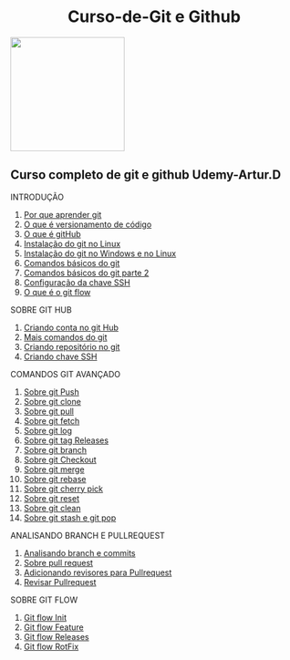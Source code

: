 <h1 align="center">Curso-de-Git e Github</h1>
<img src=https://github.com/Fas-naWeb/Curso-de-Linux---Concluido/blob/main/Aprendendo_Linux/src/recursos/Curso-de-Git-e-GitHub.png width=200px>

<h2>Curso completo de git e github Udemy-Artur.D</h2>

INTRODUÇÃO
<ol>  
  <li>
    <a href ="https://github.com/Fas-naWeb/Curso-de-GitEGithub---Concluido/blob/main/CURSO_DE_GIT/%2401_INTRODUCAO/%24005_Introducao.java">
      Por que aprender git
    </a>
  </li>

   <li>
    <a href ="https://github.com/Fas-naWeb/Curso-de-GitEGithub---Concluido/blob/main/CURSO_DE_GIT/%2401_INTRODUCAO/%24006_OqueEversionamento.java">
      O que é versionamento de código
    </a>
  </li>

  <li>
    <a href ="https://github.com/Fas-naWeb/Curso-de-GitEGithub---Concluido/blob/main/CURSO_DE_GIT/%2401_INTRODUCAO/%24007_OqueEgitHub.java">
      O que é gitHub
    </a>
  </li>

  <li>
    <a href ="https://github.com/Fas-naWeb/Curso-de-GitEGithub---Concluido/blob/main/CURSO_DE_GIT/%2401_INTRODUCAO/%24002_InstalacaoDoGit.java">
      Instalação do git no Linux
    </a>
  </li>  

  <li>
    <a href ="https://github.com/Fas-naWeb/Curso-de-GitEGithub---Concluido/blob/main/CURSO_DE_GIT/%2401_INTRODUCAO/%24009_IntalacaoDoGit.java">
      Instalação do git no Windows e no Linux
    </a>
  </li>  

  <li>
    <a href ="https://github.com/Fas-naWeb/Curso-de-GitEGithub---Concluido/blob/main/CURSO_DE_GIT/%2401_INTRODUCAO/%24001_ComandosBasicosGit.java">
      Comandos básicos do git
    </a>
  </li>

  <li>
    <a href ="https://github.com/Fas-naWeb/Curso-de-GitEGithub---Concluido/blob/main/CURSO_DE_GIT/%2401_INTRODUCAO/%24004_ComandosDogit.java">
      Comandos básicos do git parte 2
    </a>
  </li>

  <li>
    <a href ="https://github.com/Fas-naWeb/Curso-de-GitEGithub---Concluido/blob/main/CURSO_DE_GIT/%2401_INTRODUCAO/%24003_SobreChaveSSH.java">
      Configuração da chave SSH
    </a>
  </li>

  <li>
    <a href ="https://github.com/Fas-naWeb/Curso-de-GitEGithub---Concluido/blob/main/CURSO_DE_GIT/%2401_INTRODUCAO/%24008_OqueEgitFlow.java">
      O que é o git flow
    </a>
  </li> 
</ol>

SOBRE GIT HUB
<ol>
   <li>
    <a href ="https://github.com/Fas-naWeb/Curso-de-GitEGithub---Concluido/blob/main/CURSO_DE_GIT/%2402_GITBASICO/%24010_CriandoContaGithub.java">
      Criando conta no git Hub
    </a>
  </li>

   <li>
    <a href ="https://github.com/Fas-naWeb/Curso-de-GitEGithub---Concluido/blob/main/CURSO_DE_GIT/%2402_GITBASICO/%24011_ComandosBasicos.java">
      Mais comandos do git
    </a>
   </li>

   <li>
    <a href ="https://github.com/Fas-naWeb/Curso-de-GitEGithub---Concluido/blob/main/CURSO_DE_GIT/%2403_GITHUB_PARTE1/%24012_CriandoUmRepositorioGitHub.java">
      Criando repositório no git
    </a>
  </li>

   <li>
    <a href ="https://github.com/Fas-naWeb/Curso-de-GitEGithub---Concluido/blob/main/CURSO_DE_GIT/%2403_GITHUB_PARTE1/%24013_SobreChaveSSH.java">
      Criando chave SSH
    </a>
  </li> 
 </ol>

 COMANDOS GIT AVANÇADO
 <ol>
   <li>
    <a href ="https://github.com/Fas-naWeb/Curso-de-GitEGithub---Concluido/blob/main/CURSO_DE_GIT/%2404_GITHUB_AVANCADO/%24014_GitPushEnviandoAoServidor.java">
      Sobre git Push
    </a>
  </li> 

   <li>
    <a href ="https://github.com/Fas-naWeb/Curso-de-GitEGithub---Concluido/blob/main/CURSO_DE_GIT/%2404_GITHUB_AVANCADO/%24015_gitCloneClonadoRepositorio.java">
      Sobre git clone
    </a>
  </li>

   <li>
    <a href ="https://github.com/Fas-naWeb/Curso-de-GitEGithub---Concluido/blob/main/CURSO_DE_GIT/%2404_GITHUB_AVANCADO/%24016_gitPullBaixandoCommits.java">
      Sobre git pull
    </a>
  </li>

   <li>
    <a href ="https://github.com/Fas-naWeb/Curso-de-GitEGithub---Concluido/blob/main/CURSO_DE_GIT/%2404_GITHUB_AVANCADO/%24017_GitFetchAtualizandoSuasBranchs.java">
      Sobre git fetch
    </a>
  </li>

   <li>
    <a href ="https://github.com/Fas-naWeb/Curso-de-GitEGithub---Concluido/blob/main/CURSO_DE_GIT/%2404_GITHUB_AVANCADO/%24018_GitLogVerificandoHistorico.java">
      Sobre git log
    </a>
  </li>

  <li>
    <a href ="https://github.com/Fas-naWeb/Curso-de-GitEGithub---Concluido/blob/main/CURSO_DE_GIT/%2404_GITHUB_AVANCADO/%24019_GitTagMarcandoRelease.java">
      Sobre git tag Releases
    </a>
   </li> 

  <li>
    <a href ="https://github.com/Fas-naWeb/Curso-de-GitEGithub---Concluido/blob/main/CURSO_DE_GIT/%2404_GITHUB_AVANCADO/%24020_GitBranchComoFuncionaAsBranchs.java">
      Sobre git branch 
    </a>
   </li>

  <li>
    <a href ="https://github.com/Fas-naWeb/Curso-de-GitEGithub---Concluido/blob/main/CURSO_DE_GIT/%2404_GITHUB_AVANCADO/%24021_gitCheckoutAtivandoBranch.java">
      Sobre git Checkout
    </a>
   </li>

  <li>
    <a href ="https://github.com/Fas-naWeb/Curso-de-GitEGithub---Concluido/blob/main/CURSO_DE_GIT/%2404_GITHUB_AVANCADO/%24022_GitMerge.java">
      Sobre git merge
    </a>
   </li>

  <li>
    <a href ="https://github.com/Fas-naWeb/Curso-de-GitEGithub---Concluido/blob/main/CURSO_DE_GIT/%2404_GITHUB_AVANCADO/%24023_GitRebase.java">
      Sobre git rebase
    </a>
   </li> 

  <li>
    <a href ="https://github.com/Fas-naWeb/Curso-de-GitEGithub---Concluido/blob/main/CURSO_DE_GIT/%2404_GITHUB_AVANCADO/%24024_GitCherry_Pick.java">
      Sobre git cherry pick
    </a>
   </li> 

  <li>
    <a href ="https://github.com/Fas-naWeb/Curso-de-GitEGithub---Concluido/blob/main/CURSO_DE_GIT/%2404_GITHUB_AVANCADO/%24025_GitReset.java">
      Sobre git reset
    </a>
   </li> 

  <li>
    <a href ="https://github.com/Fas-naWeb/Curso-de-GitEGithub---Concluido/blob/main/CURSO_DE_GIT/%2404_GITHUB_AVANCADO/%24026_GitClean.java">
      Sobre git clean
    </a>
   </li> 

  <li>
    <a href ="https://github.com/Fas-naWeb/Curso-de-GitEGithub---Concluido/blob/main/CURSO_DE_GIT/%2404_GITHUB_AVANCADO/%24027_GitStash_gitPop.java">
      Sobre git stash e git pop
    </a>
   </li> 
 </ol>

 ANALISANDO BRANCH E PULLREQUEST

 <ol>
  <li>
    <a href ="https://github.com/Fas-naWeb/Curso-de-GitEGithub---Concluido/blob/main/CURSO_DE_GIT/%2405_GITHUB_PARTE2/%24028_Analisando_BranchECommits.java">
      Analisando branch e commits
    </a>
   </li> 

   <li>
    <a href ="https://github.com/Fas-naWeb/Curso-de-GitEGithub---Concluido/blob/main/CURSO_DE_GIT/%2405_GITHUB_PARTE2/%24029_Sobre_PullRequest.java">
      Sobre pull request
    </a>
   </li> 

   <li>
    <a href ="https://github.com/Fas-naWeb/Curso-de-GitEGithub---Concluido/blob/main/CURSO_DE_GIT/%2405_GITHUB_PARTE2/%24030_AdicionandoRevisoresParaPR.java">
      Adicionando revisores para Pullrequest
    </a>
   </li> 

   <li>
    <a href ="https://github.com/Fas-naWeb/Curso-de-GitEGithub---Concluido/blob/main/CURSO_DE_GIT/%2405_GITHUB_PARTE2/%24031_ComoRevisarUmPullRequest.java">
      Revisar Pullrequest
    </a>
   </li> 
 </ol>

SOBRE GIT FLOW
<ol>
   <li>
    <a href ="https://github.com/Fas-naWeb/Curso-de-GitEGithub---Concluido/blob/main/CURSO_DE_GIT/%2406_GITFLOW/%24032_GitFlowInit.java">
      Git flow Init
    </a>
   </li>

   <li>
    <a href ="https://github.com/Fas-naWeb/Curso-de-GitEGithub---Concluido/blob/main/CURSO_DE_GIT/%2406_GITFLOW/%24033_GitFlowFeature.java">
      Git flow Feature
    </a>
   </li> 

   <li>
    <a href ="https://github.com/Fas-naWeb/Curso-de-GitEGithub---Concluido/blob/main/CURSO_DE_GIT/%2406_GITFLOW/%24034_GitFlowRelease.java">
      Git flow Releases
    </a>
   </li> 

   <li>
    <a href ="https://github.com/Fas-naWeb/Curso-de-GitEGithub---Concluido/blob/main/CURSO_DE_GIT/%2406_GITFLOW/%24035_GitFlowHotFix.java">
      Git flow RotFix
    </a>
   </li> 
 </ol>
 

